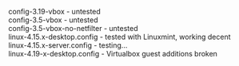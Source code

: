 
config-3.19-vbox - untested  
config-3.5-vbox - untested  
config-3.5-vbox-no-netfilter - untested  
linux-4.15.x-desktop.config - tested with Linuxmint, working decent  
linux-4.15.x-server.config - testing...  
linux-4.19-x-desktop.config - Virtualbox guest additions broken  
